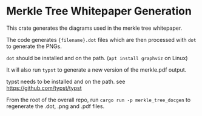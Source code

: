# Merkle Tree Whitepaper Generation

This crate generates the diagrams used in the merkle tree whitepaper.

The code generates `{filename}.dot` files which are then processed with `dot` to
generate the PNGs.

`dot` should be installed and on the path. (`apt install graphviz` on Linux)

It will also run `typst` to generate a new version of the merkle.pdf output.

typst needs to be installed and on the path. see https://github.com/typst/typst

From the root of the overall repo, run `cargo run -p merkle_tree_docgen` to regenerate
the .dot, .png and .pdf files.
